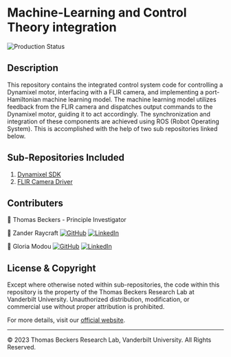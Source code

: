 # Machine-Learning and Control Theory integration

![Production Status](https://img.shields.io/badge/Production%20State-In%20Progress-orange)

## Description
This repository contains the integrated control system code for controlling a Dynamixel motor, 
interfacing with a FLIR camera, and implementing a port-Hamiltonian machine learning model. 
The machine learning model utilizes feedback from the FLIR camera and dispatches output commands to the Dynamixel motor, guiding 
it to act accordingly. The synchronization and integration of these components are achieved using ROS (Robot Operating System). This is accomplished with the help
of two sub repositories linked below.


## Sub-Repositories Included
1. [Dynamixel SDK](https://github.com/ROBOTIS-GIT/DynamixelSDK.git)
2. [FLIR Camera Driver](https://github.com/ros-drivers/flir_camera_driver.git)


## Contributers

🌟 Thomas Beckers - Principle Investigator
  
🔹 Zander Raycraft
[![GitHub](https://img.shields.io/badge/-GitHub-black?style=flat-square&logo=github)](https://github.com/zander-raycraft)
[![LinkedIn](https://img.shields.io/badge/-LinkedIn-blue?style=flat-square&logo=linkedin)](https://linkedin.com/in/zander-raycraft/)


🔹 Gloria Modou
[![GitHub](https://img.shields.io/badge/-GitHub-black?style=flat-square&logo=github)](https://github.com/GloriaXM)
[![LinkedIn](https://img.shields.io/badge/-LinkedIn-blue?style=flat-square&logo=linkedin)](https://www.linkedin.com/in/gloria-moudou/)

## License & Copyright
Except where otherwise noted within sub-repositories, the code within this repository is the property of the Thomas Beckers Research Lab at Vanderbilt University. 
Unauthorized distribution, modification, or commercial use without proper attribution is prohibited.

For more details, visit our [official website](https://www.tbeckers.com/).

---

© 2023 Thomas Beckers Research Lab, Vanderbilt University. All Rights Reserved.


